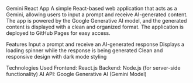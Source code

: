 Gemini React App
A simple React-based web application that acts as a Gemini, allowing users to input a prompt and receive AI-generated content. The app is powered by the Google Generative AI model, and the generated content is displayed with a clean and organized format. The application is deployed to GitHub Pages for easy access.

Features
Input a prompt and receive an AI-generated response
Displays a loading spinner while the response is being generated
Clean and responsive design with dark mode styling

Technologies Used
Frontend: React.js
Backend: Node.js (for server-side functionality)
AI API: Google Generative AI (Gemini Model)
